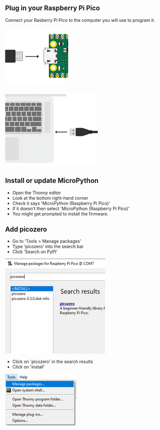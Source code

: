 ## Plug in your Raspberry Pi Pico

Connect your Rasberry Pi Pico to the computer you will use to program it. 

![USB cable plugged in to Raspberry Pi Pico.](images/pico-top-plug.png)

![USB cable plugged in to computer.](images/plug-in-pico.png)

## Install or update MicroPython

+ Open the Thonny editor
+ Look at the bottom right-hand corner
+ Check it says 'MicroPython (Raspberry Pi Pico)'
+ If it doesn't then select 'MicroPython (Raspberry Pi Pico)'
+ You might get prompted to install the firmware.

## Add picozero

+ Go to 'Tools > Manage packages'
+ Type 'picozero' into the search bar
+ Click 'Search on PyPI'

![Thonny install packages window with search box.](images/search-picozero.png)

 + Click on 'picozero' in the search results
 + Click on 'install'
 
![picozero in search results.](images/tools-manage-packages.png)

